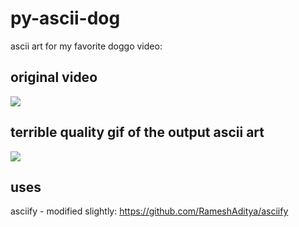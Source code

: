 # py-ascii-dog
ascii art for my favorite doggo video:

## original video
<img src="gifs/original.gif" />

## terrible quality gif of the output ascii art
<img src="gifs/ascii.gif" />

## uses
asciify - modified slightly: https://github.com/RameshAditya/asciify

